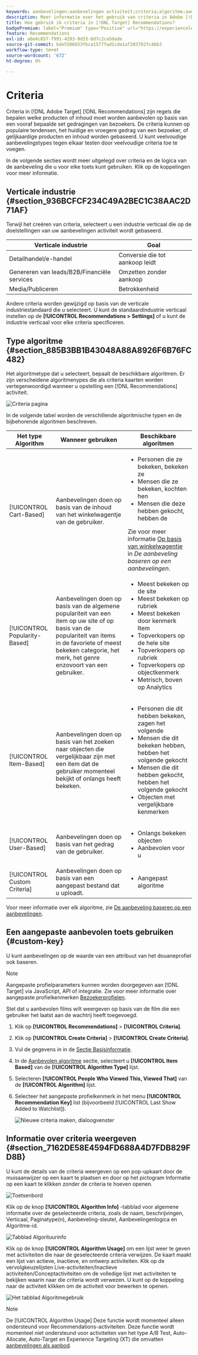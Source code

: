 ```yaml
---
keywords: aanbevelingen;aanbevelingen activiteit;criteria;algoritme;aanbeveling sleutel;douane sleutel;industrie verticaal;kleinhandel;handel;lood generatie;b2b;financiële diensten;media;het publiceren
description: Meer informatie over het gebruik van criteria in Adobe [!DNL Target] [!DNL Recommendations].
title: Hoe gebruik ik criteria in [!DNL Target] Recommendations?
badgePremium: label="Premium" type="Positive" url="https://experienceleague.adobe.com/docs/target/using/introduction/intro.html?lang=en#premium newtab=true" tooltip="See what's included in Target Premium."
feature: Recommendations
exl-id: a6e4c857-f991-4293-9d33-8d7c2ca5dade
source-git-commit: bde5506033fbca1577fad1cda1af203702fc4bb3
workflow-type: tm+mt
source-wordcount: '672'
ht-degree: 0%

---
```


# Criteria

Criteria in [!DNL Adobe Target] [!DNL Recommendations] zijn regels die bepalen welke producten of inhoud moet worden aanbevolen op basis van een vooraf bepaalde set gedragingen van bezoekers. De criteria kunnen op populaire tendensen, het huidige en vroegere gedrag van een bezoeker, of gelijkaardige producten en inhoud worden gebaseerd. U kunt veelvoudige aanbevelingstypes tegen elkaar testen door veelvoudige criteria toe te voegen.

In de volgende secties wordt meer uitgelegd over criteria en de logica van de aanbeveling die u voor elke toets kunt gebruiken. Klik op de koppelingen voor meer informatie.

## Verticale industrie {#section_936BCFCF234C49A2BEC1C38AAC2D71AF}

Terwijl het creëren van criteria, selecteert u een industrie verticaal die op de doelstellingen van uw aanbevelingen activiteit wordt gebaseerd.

| Verticale industrie | Goal |
|--- |--- |
| Detailhandel/e-handel | Conversie die tot aankoop leidt |
| Genereren van leads/B2B/Financiële services | Omzetten zonder aankoop |
| Media/Publiceren | Betrokkenheid |

Andere criteria worden gewijzigd op basis van de verticale industriestandaard die u selecteert. U kunt de standaardindustrie verticaal instellen op de **[!UICONTROL Recommendations > Settings]** of u kunt de industrie verticaal voor elke criteria specificeren.

## Type algoritme {#section_885B3BB1B43048A88A8926F6B76FC482}

Het algoritmetype dat u selecteert, bepaalt de beschikbare algoritmen. Er zijn verscheidene algoritmenypes die als criteria kaarten worden vertegenwoordigd wanneer u opstelling een [!DNL Recommendations] activiteit.

![Criteria pagina](assets/criteria-page.png)

In de volgende tabel worden de verschillende algoritmische typen en de bijbehorende algoritmen beschreven.

| Het type Algorithm | Wanneer gebruiken | Beschikbare algoritmen |
| --- | --- | --- |
| [!UICONTROL Cart-Based] | Aanbevelingen doen op basis van de inhoud van het winkelwagentje van de gebruiker. | <ul><li>Personen die ze bekeken, bekeken ze</li><li>Mensen die ze bekeken, kochten hen</li><li>Mensen die deze hebben gekocht, hebben de</li></ul>Zie voor meer informatie [Op basis van winkelwagentje](/help/main/c-recommendations/c-algorithms/base-the-recommendation-on-a-recommendation-key.md#cart-based) in *De aanbeveling baseren op een aanbevelingen*. |
| [!UICONTROL Popularity-Based] | Aanbevelingen doen op basis van de algemene populariteit van een item op uw site of op basis van de populariteit van items in de favoriete of meest bekeken categorie, het merk, het genre enzovoort van een gebruiker. | <ul><li>Meest bekeken op de site</li><li>Meest bekeken op rubriek</li><li>Meest bekeken door kenmerk Item</li><li>Topverkopers op de hele site</li><li>Topverkopers op rubriek</li><li>Topverkopers op objectkenmerk</li><li>Metrisch, boven op Analytics</li></ul> |
| [!UICONTROL Item-Based] | Aanbevelingen doen op basis van het zoeken naar objecten die vergelijkbaar zijn met een item dat de gebruiker momenteel bekijkt of onlangs heeft bekeken. | <ul><li>Personen die dit hebben bekeken, zagen het volgende</li><li>Mensen die dit bekeken hebben, hebben het volgende gekocht</li><li>Mensen die dit hebben gekocht, hebben het volgende gekocht</li><li>Objecten met vergelijkbare kenmerken</li></ul> |
| [!UICONTROL User-Based] | Aanbevelingen doen op basis van het gedrag van de gebruiker. | <ul><li>Onlangs bekeken objecten</li><li>Aanbevolen voor u</li></ul> |
| [!UICONTROL Custom Criteria] | Aanbevelingen doen op basis van een aangepast bestand dat u uploadt. | <ul><li>Aangepast algoritme</li></ul> |

Voor meer informatie over elk algoritme, zie [De aanbeveling baseren op een aanbevelingen](/help/main/c-recommendations/c-algorithms/base-the-recommendation-on-a-recommendation-key.md).

## Een aangepaste aanbevolen toets gebruiken {#custom-key}

U kunt aanbevelingen op de waarde van een attribuut van het douaneprofiel ook baseren.

>[!NOTE]
>
>Aangepaste profielparameters kunnen worden doorgegeven aan [!DNL Target] via JavaScript, API of integratie. Zie voor meer informatie over aangepaste profielkenmerken [Bezoekerprofielen](/help/main/c-target/c-visitor-profile/visitor-profile.md).

Stel dat u aanbevolen films wilt weergeven op basis van de film die een gebruiker het laatst aan de wachtrij heeft toegevoegd.

1. Klik op **[!UICONTROL Recommendations]** > **[!UICONTROL Criteria]**.

1. Klik op **[!UICONTROL Create Criteria]** > **[!UICONTROL Create Criteria]**.

1. Vul de gegevens in in de [Sectie Basisinformatie](/help/main/c-recommendations/c-algorithms/create-new-algorithm.md#info).

1. In de [Aanbevolen algoritme](/help/main/c-recommendations/c-algorithms/create-new-algorithm.md#rec-algo) sectie, selecteert u **[!UICONTROL Item Based]** van de **[!UICONTROL Algorithm Type]** lijst.

1. Selecteren **[!UICONTROL People Who Viewed This, Viewed That]** van de **[!UICONTROL Algorithm]** lijst.

1. Selecteer het aangepaste profielkenmerk in het menu **[!UICONTROL Recommendation Key]** list (bijvoorbeeld [!UICONTROL Last Show Added to Watchlist]).

   ![Nieuwe criteria maken, dialoogvenster](assets/custom-key1.png)

## Informatie over criteria weergeven {#section_7162DE58E4594FD688A4D7FDB829FD8B}

U kunt de details van de criteria weergeven op een pop-upkaart door de muisaanwijzer op een kaart te plaatsen en door op het pictogram Informatie op een kaart te klikken zonder de criteria te hoeven openen.

![Toetsenbord](/help/main/c-recommendations/c-algorithms/assets/criteria_hover.png)

Klik op de knop **[!UICONTROL Algorithm Info]** -tabblad voor algemene informatie over de geselecteerde criteria, zoals de naam, beschrijvingen, Verticaal, Paginatype(n), Aanbeveling-sleutel, Aanbevelingenlogica en Algoritme-id.

![Tabblad Algorituurinfo](/help/main/c-recommendations/c-algorithms/assets/criteria_info.png)

Klik op de knop **[!UICONTROL Algorithm Usage]** om een lijst weer te geven met activiteiten die naar de geselecteerde criteria verwijzen. De kaart maakt een lijst van actieve, inactieve, en ontwerp activiteiten. Klik op de vervolgkeuzelijsten Live-activiteiten/Inactieve activiteiten/Conceptactiviteiten om de volledige lijst met activiteiten te bekijken waarin naar die criteria wordt verwezen. U kunt op de koppeling naar de activiteit klikken om de activiteit voor bewerken te openen.

![Het tabblad Algoritmegebruik](/help/main/c-recommendations/c-algorithms/assets/criteria_usage.png)

>[!NOTE]
>
>De [!UICONTROL Algorithm Usage] Deze functie wordt momenteel alleen ondersteund voor Recommendations-activiteiten. Deze functie wordt momenteel niet ondersteund voor activiteiten van het type A/B Test, Auto-Allocate, Auto-Target en Experience Targeting (XT) die omvatten [aanbevelingen als aanbod](/help/main/c-recommendations/recommendations-as-an-offer.md).
